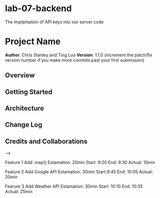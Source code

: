 # lab-07-backend
The implantation of API keys into our server code

# Project Name

**Author**: Chris Stanley and Ting Luo
**Version**: 1.1.0 (increment the patch/fix version number if you make more commits past your first submission)

## Overview
<!-- Provide a high level overview of what this application is and why you are building it, beyond the fact that it's an assignment for this class. (i.e. What's your problem domain?) -->

## Getting Started
<!-- What are the steps that a user must take in order to build this app on their own machine and get it running? -->

## Architecture
<!-- Provide a detailed description of the application design. What technologies (languages, libraries, etc) you're using, and any other relevant design information. -->

## Change Log
<!-- Use this area to document the iterative changes made to your application as each feature is successfully implemented. Use time stamps. Here's an examples:

01-01-2001 4:59pm - Application now has a fully-functional express server, with a GET route for the location resource. -->

## Credits and Collaborations
<!-- Give credit (and a link) to other people or resources that helped you build this application. -->
-->

Feature 1 Add .map()
Estamation: 20min
Start: 9:20
End: 9:30
Actual: 10min

Feature 2 Add Google API
Estamation: 30min
Start:9:45
End: 10:05
Actual: 20min

Fearure 3 Add Weather API
Estamation: 30min
Start: 10:10
End: 10:35
Actual: 25min